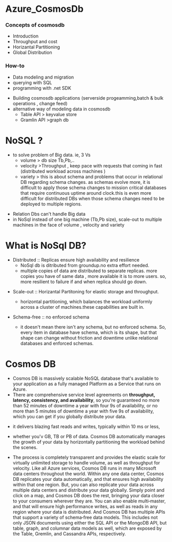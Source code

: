 # Azure_CosmosDb

### Concepts of cosmosdb

- Introduction
- Throughput and cost
- Horizantal Partitioning
- Global Distribution

### How-to

- Data modeling and migration
- querying with SQL
- programming with .net SDK

* Building cosmosdb applications (serverside progeamming,batch & bulk operations , change feed)
* alternative way of modeling data in cosmosdb
  - Table API > keyvalue store
  - Gramlin API >graph db

# NoSQL ?

- to solve problem of Big data. ie, 3 Vs
  - volume > db size Tb,Pb,..
  - velocity >Throughput , keep pace with requests that coming in fast (distributed workload across machines )
  - variety > this is about schema and problems that occur in relational DB regarding schema changes. as schemas evolve more, it is difficult to apply those schema changes to mission critical databases that require continuous uptime around clock.this is even more difficult for distributed DBs when those schema changes need to be deployed to multiple regions.

* Relation Dbs can't handle Big data
* in NoSql instead of one big machine (Tb,Pb size), scale-out to multiple machines in the face of volume , velocity and variety

# What is NoSql DB?

- Distributed :: Replicas ensure high availability and resilience
  - NoSql db is ditributed from groundup.no extra effort needed.
  * multiple copies of data are distributed to separate replicas. more copies you have of same data , more available it is to more users. so, more resilient to failure if and when replica should go down.

* Scale-out :: Horizantal Partitoning for elastic storage and throughput.

  - horizontal partitioning, which balances the workload uniformly across a cluster of machines.these capabilities are built in.

* Schema-free :: no enforced schema
  - it doesn't mean there isn't any schema, but no enforced schema. So, every item in database have schema, which is its shape, but that shape can change without friction and downtime unlike relational databases and enforced schemas.

# Cosmos DB

- Cosmos DB is massively scalable NoSQL database that's available to your application as a fully managed Platform as a Service that runs on Azure.
- There are comprehensive service level agreements on **throughput, latency, consistency, and availability**, so you're guaranteed no more than 52 minutes of downtime a year with four 9s of availability, or no more than 5 minutes of downtime a year with five 9s of availability, which you can get if you globally distribute your data.

* it delivers blazing fast reads and writes, typically within 10 ms or less,
* whether you'v GB, TB or PB of data. Cosmos DB automatically manages the growth of your data by horizontally partitioning the workload behind the scenes.

* The process is completely transparent and provides the elastic scale for virtually unlimited storage to handle volume, as well as throughput for velocity. Like all Azure services, Cosmos DB runs in many Microsoft data centers throughout the world. Within any one data center, Cosmos DB replicates your data automatically, and that ensures high availability within that one region. But, you can also replicate your data across multiple data centers and distribute your data globally. Simply point and click on a map, and Cosmos DB does the rest, bringing your data closer to your consumers wherever they are. You can also enable multi‑master, and that will ensure high performance writes, as well as reads in any region where your data is distributed. And Cosmos DB has multiple APIs that support a variety of schema‑free data models. This includes not only JSON documents using either the SQL API or the MongoDB API, but table, graph, and columnar data models as well, which are exposed by the Table, Gremlin, and Cassandra APIs, respectively.
